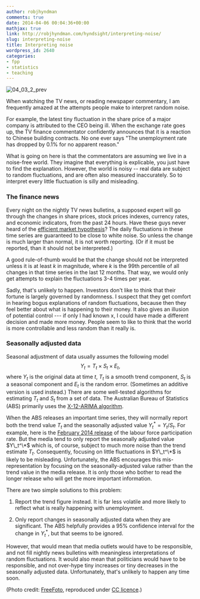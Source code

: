 ```yaml
---
author: robjhyndman
comments: true
date: 2014-04-06 00:04:36+00:00
mathjax: true
link: http://robjhyndman.com/hyndsight/interpreting-noise/
slug: interpreting-noise
title: Interpreting noise
wordpress_id: 2640
categories:
- fpp
- statistics
- teaching
---
```


![04_03_2_prev](/files/04_03_2_prev-300x200.jpg)

When watching the TV news, or reading newspaper commentary, I am frequently amazed at the attempts people make to interpret random noise.

For example, the latest tiny fluctuation in the share price of a major company is attributed to the CEO being ill. When the exchange rate goes up, the TV finance commentator confidently announces that it is a reaction to Chinese building contracts. No one ever says "The unemployment rate has dropped by 0.1% for no apparent reason."

What is going on here is that the commentators are assuming we live in a noise-free world. They imagine that everything is explicable, you just have to find the explanation. However, the world is noisy -- real data are subject to random fluctuations, and are often also measured inaccurately. So to interpret every little fluctuation is silly and misleading.<!-- more -->


### The finance news


Every night on the nightly TV news bulletins, a supposed expert will go through the changes in share prices, stock prices indexes, currency rates, and economic indicators, from the past 24 hours. Have these guys never heard of the [efficient market hypothesis](http://en.wikipedia.org/wiki/Efficient-market_hypothesis)? The daily fluctuations in these time series are guaranteed to be close to white noise. So unless the change is much larger than normal, it is not worth reporting. (Or if it must be reported, than it should not be interpreted.)

A good rule-of-thumb would be that the change should not be interpreted unless it is at least $k$ in magnitude, where $k$ is the 99th percentile of all changes in that time series in the last 12 months. That way, we would only get attempts to explain the fluctuations 3-4 times per year.

Sadly, that's unlikely to happen. Investors don't like to think that their fortune is largely governed by randomness. I suspect that they get comfort in hearing bogus explanations of random fluctuations, because then they feel better about what is happening to their money. It also gives an illusion of potential control --- if only I had known x, I could have made a different decision and made more money. People seem to like to think that the world is more controllable and less random than it really is.


### Seasonally adjusted data


Seasonal adjustment of data usually assumes the following model
$$ Y_t = T_t \times S_t \times E_t,$$
where $Y_t$ is the original data at time $t$, $T_t$ is a smooth trend component, $S_t$ is a seasonal component and $E_t$ is the random error. (Sometimes an additive version is used instead.) There are some well-tested algorithms for estimating $T_t$ and $S_t$ from a set of data. The Australian Bureau of Statistics (ABS) primarily uses the [X-12-ARIMA algorithm](https://www.otexts.org/fpp/6/4).

When the ABS releases an important time series, they will normally report both the trend value $T_t$ and the seasonally adjusted value $Y_t^* = Y_t/S_t$. For example, here is the [February 2014 release](http://www.abs.gov.au/AUSSTATS/abs@.nsf/mf/6202.0) of the labour force participation rate. But the media tend to only report the seasonally adjusted value $Y\_t^\*$ which is, of course, subject to much more noise than the trend estimate $T_t$. Consequently, focusing on little fluctuations in $Y\_t^\*$ is likely to be misleading. Unfortunately, the ABS encourages this mis-representation by focusing on the seasonally-adjusted value rather than the trend value in the media release. It is only those who bother to read the longer release who will get the more important information.

There are two simple solutions to this problem:



	
  1. Report the trend figure instead. It is far less volatile and more likely to reflect what is really happening with unemployment.

	
  2. Only report changes in seasonally adjusted data when they are significant. The ABS helpfully provides a 95% confidence interval for the change in $Y_t^*$, but that seems to be ignored.


However, that would mean that media outlets would have to be responsible, and not fill nightly news bulletins with meaningless interpretations of random fluctuations. It would also mean that politicians would have to be responsible, and not over-hype tiny increases or tiny decreases in the seasonally adjusted data. Unfortunately, that's unlikely to happen any time soon.



(Photo credit: [FreeFoto](http://www.freefoto.com/preview/04-03-2/Stock-Market-Prices), reproduced under [CC licence](http://creativecommons.org/licenses/by-nc-nd/3.0/).)
